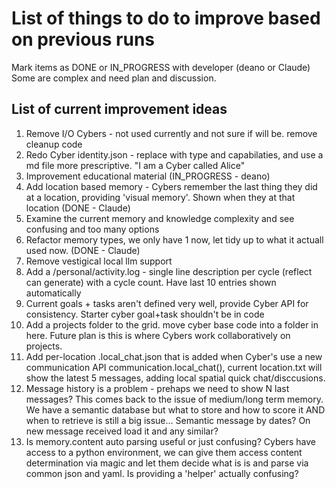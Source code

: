 # List of things to do to improve based on previous runs
Mark items as DONE or IN_PROGRESS with developer (deano or Claude)
Some are complex and need plan and discussion.

## List of current improvement ideas
1. Remove I/O Cybers - not used currently and not sure if will be. remove cleanup code
2. Redo Cyber identity.json - replace with type and capabilaties, and use a md file more prescriptive. "I am a Cyber called Alice"
3. Improvement educational material (IN_PROGRESS - deano)
4. Add location based memory - Cybers remember the last thing they did at a location, providing 'visual memory'. Shown when they at that location (DONE - Claude)
5. Examine the current memory and knowledge complexity and see confusing and too many options
6. Refactor memory types, we only have 1 now, let tidy up to what it actuall used now. (DONE - Claude)
7. Remove vestigical local llm support
8. Add a /personal/activity.log - single line description per cycle (reflect can generate) with a cycle count. Have last 10 entries shown automatically
9. Current goals + tasks aren't defined very well, provide Cyber API for consistency. Starter cyber goal+task shouldn't be in code
10. Add a projects folder to the grid. move cyber base code into a folder in here. Future plan is this is where Cybers work collaboratively on projects.
11. Add per-location .local_chat.json that is added when Cyber's use a new communication API communication.local_chat(), current location.txt will show the latest 5 messages, adding local spatial quick chat/disccusions.
12. Message history is a problem - prehaps we need to show N last messages? This comes back to the issue of medium/long term memory. We have a semantic database but what to store and how to score it AND when to retrieve is still a big issue... Semantic message by dates? On new message received load it and any similar?
13. Is memory.content auto parsing useful or just confusing? Cybers have access to a python environment, we can give them access content determination via magic and let them decide what is is and parse via common json and yaml. Is providing a 'helper' actually confusing?